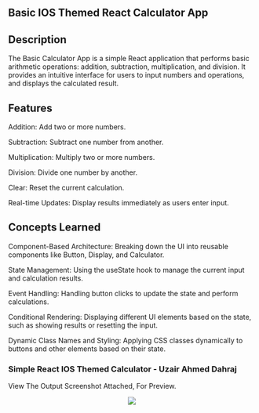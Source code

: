 ## Basic IOS Themed React Calculator App

## Description
The Basic Calculator App is a simple React application that performs basic arithmetic operations: addition, subtraction, multiplication, and division. It provides an intuitive interface for users to input numbers and operations, and displays the calculated result.

## Features
Addition: Add two or more numbers.

Subtraction: Subtract one number from another.

Multiplication: Multiply two or more numbers.

Division: Divide one number by another.

Clear: Reset the current calculation.

Real-time Updates: Display results immediately as users enter input.

## Concepts Learned
Component-Based Architecture: Breaking down the UI into reusable components like Button, Display, and Calculator.

State Management: Using the useState hook to manage the current input and calculation results.

Event Handling: Handling button clicks to update the state and perform calculations.

Conditional Rendering: Displaying different UI elements based on the state, such as showing results or resetting the input.

Dynamic Class Names and Styling: Applying CSS classes dynamically to buttons and other elements based on their state.

### Simple React IOS Themed Calculator - Uzair Ahmed Dahraj
View The Output Screenshot Attached, For Preview. 

<p align=center>
<img src="https://github.com/user-attachments/assets/62eaab8a-6c7c-4629-abd6-656b97d83704"/>
</p>

